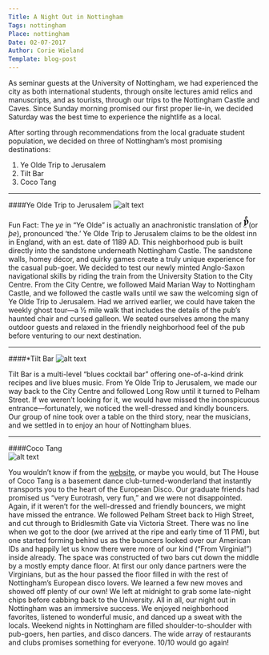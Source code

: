 ```yaml
---
Title: A Night Out in Nottingham
Tags: nottingham
Place: nottingham
Date: 02-07-2017
Author: Corie Wieland
Template: blog-post
---
```

As seminar guests at the University of Nottingham, we had experienced the city as both international students, through onsite lectures amid relics and manuscripts, and as tourists, through our trips to the Nottingham Castle and Caves. Since Sunday morning promised our first proper lie-in, we decided Saturday was the best time to experience the nightlife as a local.

After sorting through recommendations from the local graduate student population, we decided on three of Nottingham’s most promising destinations: 

 1. Ye Olde Trip to Jerusalem
 2. Tilt Bar
 3. Coco Tang

***

####Ye Olde Trip to Jerusalem 
![alt text]( https://static1.squarespace.com/static/5744138a40261d8f099665de/t/5745c53a7c65e4c17df3c7ac/1464190275894/?format=750w)

Fun Fact: The *ye* in “Ye Olde” is actually an anachronistic translation of ![](img/ye.png)(or *þe*), pronounced ‘the.’
Ye Olde Trip to Jerusalem claims to be the oldest inn in England, with an est. date of 1189 AD. This neighborhood pub is built directly into the sandstone underneath Nottingham Castle. The sandstone walls, homey décor, and quirky games create a truly unique experience for the casual pub-goer. 
We decided to test our newly minted Anglo-Saxon navigational skills by riding the train from the University Station to the City Centre. From the City Centre, we followed Maid Marian Way to Nottingham Castle, and we followed the castle walls until we saw the welcoming sign of Ye Olde Trip to Jerusalem. Had we arrived earlier, we could have taken the weekly ghost tour—a ½ mile walk that includes the details of the pub’s haunted chair and cursed galleon. We seated ourselves among the many outdoor guests and relaxed in the friendly neighborhood feel of the pub before venturing to our next destination.
***

####*Tilt Bar 
![alt text]( http://tiltbar.co.uk/wp-content/uploads/2014/12/cropped-tilt-logo-250.jpg) 

Tilt Bar is a multi-level “blues cocktail bar” offering one-of-a-kind drink recipes and live blues music.
From Ye Olde Trip to Jerusalem, we made our way back to the City Centre and followed Long Row until it turned to Pelham Street. If we weren’t looking for it, we would have missed the inconspicuous entrance—fortunately, we noticed the well-dressed and kindly bouncers. Our group of nine took over a table on the third story, near the musicians, and we settled in to enjoy an hour of Nottingham blues.
***
####Coco Tang	
![alt text](https://pbs.twimg.com/profile_images/872775126173061121/vmtc7BSo_400x400.jpg)

You wouldn’t know if from the [website]( http://www.cocotang.co.uk/), or maybe you would, but The House of Coco Tang is a basement dance club-turned-wonderland that instantly transports you to the heart of the European Disco. Our graduate friends had promised us “very Eurotrash, very fun,” and we were not disappointed. 
Again, if it weren’t for the well-dressed and friendly bouncers, we might have missed the entrance. We followed Pelham Street back to High Street, and cut through to Bridlesmith Gate via Victoria Street. There was no line when we got to the door (we arrived at the ripe and early time of 11 PM), but one started forming behind us as the bouncers looked over our American IDs and happily let us know there were more of our kind (“From Virginia!”) inside already. The space was constructed of two bars cut down the middle by a mostly empty dance floor. At first our only dance partners were the Virginians, but as the hour passed the floor filled in with the rest of Nottingham’s European disco lovers. We learned a few new moves and showed off plenty of our own! We left at midnight to grab some late-night chips before cabbing back to the University. 
All in all, our night out in Nottingham was an immersive success. We enjoyed neighborhood favorites, listened to wonderful music, and danced up a sweat with the locals. Weekend nights in Nottingham are filled shoulder-to-shoulder with pub-goers, hen parties, and disco dancers. The wide array of restaurants and clubs promises something for everyone. 10/10 would go again!
